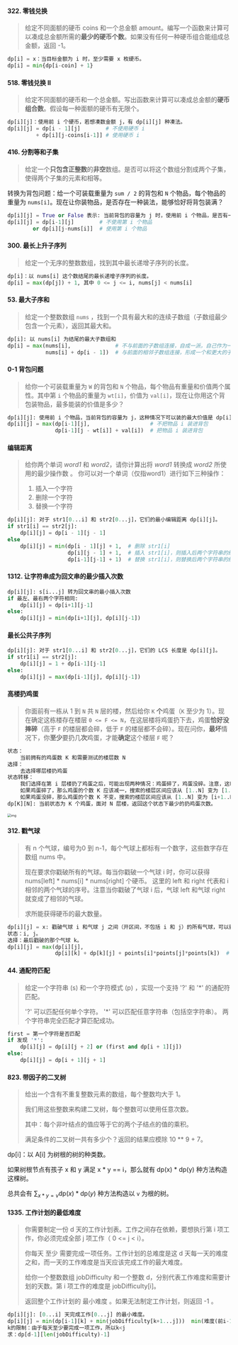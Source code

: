 #### 322. 零钱兑换

> 给定不同面额的硬币 coins 和一个总金额 amount。编写一个函数来计算可以凑成总金额所需的**最少的硬币个数**。如果没有任何一种硬币组合能组成总金额，返回 -1。

```python
dp[i] = x：当目标金额为 i 时，至少需要 x 枚硬币。
dp[i] = min{dp[i-coin] + 1}
```

#### 518. 零钱兑换 II

> 给定不同面额的硬币和一个总金额。写出函数来计算可以凑成总金额的**硬币组合数**。假设每一种面额的硬币有无限个。 

```python
dp[i][j]：使用前 i 个硬币，若想凑数金额 j，有 dp[i][j] 种凑法。
dp[i][j] = dp[i - 1][j]        # 不使用硬币 i
         + dp[i][j-coins[i-1]] # 使用硬币 i
```

#### 416. 分割等和子集

> 给定一个**只包含正整数**的**非空**数组。是否可以将这个数组分割成两个子集，使得两个子集的元素和相等。

转换为背包问题：给一个可装载重量为 `sum / 2` 的背包和 `N` 个物品，每个物品的重量为 `nums[i]`。现在让你装物品，是否存在一种装法，能够恰好将背包装满？

```python
dp[i][j] = True or False 表示: 当前背包的容量为 j 时，使用前 i 个物品，是否有一种方法恰好将背包装满。
dp[i][j] = dp[i-1][j]        # 不使用第 i 个物品
        or dp[i][j-nums[i]]  # 使用第 i 个物品
```

#### 300. 最长上升子序列

> 给定一个无序的整数数组，找到其中最长递增子序列的长度。

```python
dp[i]：以 nums[i] 这个数结尾的最长递增子序列的长度。
dp[i] = max(dp[j]) + 1, 其中 0 <= j <= i, nums[j] < nums[i]
```

####  53. 最大子序和

> 给定一个整数数组 `nums` ，找到一个具有最大和的连续子数组（子数组最少包含一个元素），返回其最大和。

```python
dp[i]: 以 nums[i] 为结尾的最大子数组和
dp[i] = max(nums[i],              # 不与前面的子数组连接，自成一派，自己作为一个子数组
            nums[i] + dp[i - 1])  # 与前面的相邻子数组连接，形成一个和更大的子数组
```

#### 0-1 背包问题

> 给你一个可装载重量为 `W` 的背包和 `N` 个物品，每个物品有重量和价值两个属性。其中第 `i` 个物品的重量为 `wt[i]`，价值为 `val[i]`，现在让你用这个背包装物品，最多能装的价值是多少？

```python
dp[i][j]: 使用前 i 个物品，当前背包的容量为 j，这种情况下可以装的最大价值是 dp[i][j]
dp[i][j] = max(dp[i-1][j],                   # 不把物品 i 装进背包
               dp[i-1][j - wt[i]] + val[i])  # 把物品 i 装进背包
```

####  编辑距离

> 给你两个单词 *word1* 和 *word2*，请你计算出将 *word1* 转换成 *word2* 所使用的最少操作数 。
> 你可以对一个单词（仅指word1）进行如下三种操作：
>
> 1. 插入一个字符
> 2. 删除一个字符
> 3. 替换一个字符

```python
dp[i][j]: 对于 str1[0...i] 和 str2[0...j]，它们的最小编辑距离 dp[i][j]。
if str1[i] == str2[j]:
    dp[i][j] = dp[i - 1][j - 1]		
else               
	dp[i][j] = min(dp[i - 1][j] + 1,  # 删除 str1[i]
                   dp[i][j - 1] + 1,  # 插入 str1[i]，则插入后两个字符串的结尾相等
                   dp[i-1][j-1] + 1)  # 替换 str1[i]，则替换后两个字符串的结尾相等
```

#### 1312. 让字符串成为回文串的最少插入次数

```python
dp[i][j]: s[i...j] 转为回文串的最小插入次数
if 最左、最右两个字符相同:
    dp[i][j] = dp[i+1][j-1]  
else:
    dp[i][j] = min(dp[i+1][j], dp[i][j-1])
```

#### 最长公共子序列

```python
dp[i][j]: 对于 str1[0...i] 和 str2[0...j]，它们的 LCS 长度是 dp[i][j]。
if str1[i] == str2[j]:
    dp[i][j] = 1 + dp[i-1][j-1]
else:
    dp[i][j] = max(dp[i-1][j], dp[i][j-1])
```

#### 高楼扔鸡蛋

> 你面前有一栋从 1 到 `N` 共 `N` 层的楼，然后给你 `K` **个**鸡蛋（`K` 至少为 1）。现在确定这栋楼存在楼层 `0 <= F <= N`，在这层楼将鸡蛋扔下去，鸡蛋**恰好没摔碎**（高于 `F` 的楼层都会碎，低于 `F` 的楼层都不会碎）。现在问你，**最坏**情况下，你**至少**要扔几**次**鸡蛋，才能**确定**这个楼层 `F` 呢？

```python
状态：
	当前拥有的鸡蛋数 K 和需要测试的楼层数 N
选择：
	去选择哪层楼扔鸡蛋
状态转移：
	我们选择在第 i 层楼扔了鸡蛋之后，可能出现两种情况：鸡蛋碎了，鸡蛋没碎。注意，这时候状态转移就来了：
    如果鸡蛋碎了，那么鸡蛋的个数 K 应该减一，搜索的楼层区间应该从 [1..N] 变为 [1..i-1] 共 i-1 层楼；
    如果鸡蛋没碎，那么鸡蛋的个数 K 不变，搜索的楼层区间应该从 [1..N] 变为 [i+1..N] 共 N-i 层楼。
dp[K][N]: 当前状态为 K 个鸡蛋，面对 N 层楼，返回这个状态下最少的扔鸡蛋次数。
```

<img src="https://labuladong.github.io/ebook/pictures/%E6%89%94%E9%B8%A1%E8%9B%8B/formula1.png" alt="img" style="zoom:50%;" />

#### 312. 戳气球

> 有 n 个气球，编号为0 到 n-1，每个气球上都标有一个数字，这些数字存在数组 nums 中。
>
> 现在要求你戳破所有的气球。每当你戳破一个气球 i 时，你可以获得 nums[left] * nums[i] * nums[right] 个硬币。 这里的 left 和 right 代表和 i 相邻的两个气球的序号。注意当你戳破了气球 i 后，气球 left 和气球 right 就变成了相邻的气球。
>
> 求所能获得硬币的最大数量。

```python
dp[i][j] = x: 戳破气球 i 和气球 j 之间（开区间，不包括 i 和 j）的所有气球，可以获得的最高分数为 x。
状态：i, j。
选择：最后戳破的那个气球 k。
dp[i][j] = max(dp[i][j],
               dp[i][k] + dp[k][j] + points[i]*points[j]*points[k])  # 你不是要最后戳破气球 k 吗？那得先把开区间 (i, k) 的气球都戳破，再把开区间 (k, j) 的气球都戳破；最后剩下的气球 k，相邻的就是气球 i 和气球 j，这时候戳破 k 的话得到的分数就是 points[i]*points[k]*points[j]。
```

#### 44. 通配符匹配

> 给定一个字符串 (s) 和一个字符模式 (p) ，实现一个支持 '?' 和 '*' 的通配符匹配。
>
> '?' 可以匹配任何单个字符。
> '*' 可以匹配任意字符串（包括空字符串）。
> 两个字符串完全匹配才算匹配成功。

```python
first = 第一个字符是否匹配
if 发现 '*':
	dp[i][j] = dp[i][j + 2] or (first and dp[i + 1][j])
else:
	dp[i][j] = dp[i + 1][j + 1]
```

#### 823. 带因子的二叉树

> 给出一个含有不重复整数元素的数组，每个整数均大于 1。
>
> 我们用这些整数来构建二叉树，每个整数可以使用任意次数。
>
> 其中：每个非叶结点的值应等于它的两个子结点的值的乘积。
>
> 满足条件的二叉树一共有多少个？返回的结果应模除 10 ** 9 + 7。

dp[i]：以 A[i] 为树根的树的种类数。

如果树根节点有孩子 x 和 y 满足 x * y == i，那么就有 dp(x) * dp(y) 种方法构造这棵树。

总共会有 $\sum_{x * y = v} \text{dp}(x) * \text{dp}(y)$ 种方法构造以 `v` 为根的树。

#### 1335. 工作计划的最低难度

> 你需要制定一份 d 天的工作计划表。工作之间存在依赖，要想执行第 i 项工作，你必须完成全部 j 项工作（ 0 <= j < i）。
>
> 你每天 至少 需要完成一项任务。工作计划的总难度是这 d 天每一天的难度之和，而一天的工作难度是当天应该完成工作的最大难度。
>
> 给你一个整数数组 jobDifficulty 和一个整数 d，分别代表工作难度和需要计划的天数。第 i 项工作的难度是 jobDifficulty[i]。
>
> 返回整个工作计划的 最小难度 。如果无法制定工作计划，则返回 -1 。
>

```python
dp[i][j]: [0...i] 天完成工作[0...j] 的最小难度。
dp[i][j] = min(dp[i-1][k] + min(jobDifficulty[k+1...j]))  min(难度(前i-1天完成工作[0...k]，第i天完成[k+1...j]))
k的限制：由于每天至少要完成一项工作，所以k<j
求：dp[d-1][len(jobDifficulty)-1]
```

